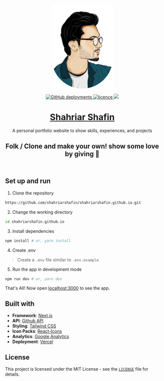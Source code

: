 <p align="center">
    <img src="public/images/icons/shafin-logo.png" alt="Logo" width="200">
</p>

<p align="center">
<a href="" target="blank">
<img alt="GitHub deployments" src="https://img.shields.io/github/deployments/shahriarshafin/myportfolio/production?label=vercel&logo=vercel&logoColor=vercel&style=flat-square">
</a>
<a href="https://github.com/shahriarshafin/myportfolio/blob/master/LICENSE" target="blank">
<img src="https://img.shields.io/badge/License-MIT-blue?style=flat-square" alt="licence" />
</a>
<a href="https://twitter.com/intent/tweet?text=👋%20Check%20this%20amazing%20portfolio!%20https://shafin.live/,%20created%20by%20@connectshafin">
<img src="https://img.shields.io/twitter/url?label=Share%20on%20Twitter&style=social&url=https%3A%2F%2Fgithub.com%2Fshahriar%2Fshafin">
</a>
</p>

<div align="center">
<h1>
<a href="https://shafin.vercel.app/" target="_blank">Shahriar Shafin</a>
</h1>
A personal portfolio website to show skills, experiences, and projects
    <br/>
   <h2> Folk / Clone and make your own! show some love by giving 🌟</h1>
</div>

<br/>

## Set up and run

1. Clone the repository

```bash
https://github.com/shahriarshafin/shahriarshafin.github.io.git
```

2. Change the working directory

```bash
cd shahriarshafin.github.io
```

3. Install dependencies

```bash
npm install # or, yarn install
```

4. Create .env

> Create a `.env` file similar to `.env.example`

5. Run the app in development mode

```bash
npm run dev # or, yarn dev
```

That's All! Now open [localhost:3000](http://localhost:3000/) to see the app.

## Built with

- **Framework**: [Next.js](https://nextjs.org/)
- **API**: [Github API](https://api.github.com)
- **Styling**: [Tailwind CSS](https://tailwindcss.com/)
- **Icon Packs**: [React-Icons](https://react-icons.github.io/react-icons/)
- **Analytics**: [Google Analytics](https://analytics.google.com/)
- **Deployment**: [Vercel](https://vercel.com)

## License

This project is licensed under the MIT License - see the [`LICENSE`](LICENSE) file for details.
